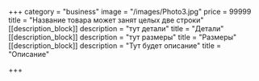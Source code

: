 +++
category = "business"
image = "/images/Photo3.jpg"
price = 99999
title = "Название товара может занят целых две строки"
[[description_block]]
description = "тут детали"
title = "Детали"
[[description_block]]
description = "тут размеры"
title = "Размеры"
[[description_block]]
description = "Тут будет описание"
title = "Описание"

+++
